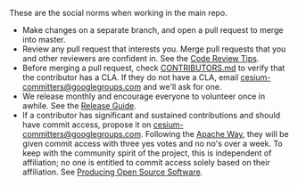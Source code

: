 These are the social norms when working in the main repo.

* Make changes on a separate branch, and open a pull request to merge into master.
* Review any pull request that interests you.  Merge pull requests that you and other reviewers are confident in.  See the [Code Review Tips](https://github.com/AnalyticalGraphicsInc/cesium/wiki/Code-Review-Tips).
* Before merging a pull request, check [CONTRIBUTORS.md](https://github.com/AnalyticalGraphicsInc/cesium/blob/master/CONTRIBUTORS.md) to verify that the contributor has a CLA.  If they do not have a CLA, email cesium-committers@googlegroups.com and we'll ask for one.
* We release monthly and encourage everyone to volunteer once in awhile.  See the [Release Guide](https://github.com/AnalyticalGraphicsInc/cesium/wiki/Release-Guide).
* If a contributor has significant and sustained contributions and should have commit access, propose it on cesium-committers@googlegroups.com.  Following the [Apache Way](http://community.apache.org/newcommitter.html), they will be given commit access with three yes votes and no no's over a week.  To keep with the community spirit of the project, this is independent of affiliation; no one is entitled to commit access solely based on their affiliation.  See [Producing Open Source Software](http://producingoss.com/en/committers.html).